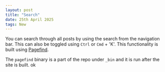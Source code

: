```yaml
---
layout: post
title: "Search"
date: 25th April 2025
tags: New
---
```


You can search through all posts by using the search from the navigation bar. This can also be toggled using `Ctrl` or `Cmd` + 'K'. This functionality is built using [Pagefind](https://pagefind.app).

The `pagefind` binary is a part of the repo under `_bin` and it is run after the site is built.
ok
